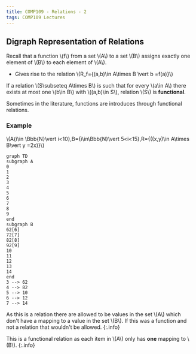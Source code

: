 ```yaml
---
title: COMP109 - Relations - 2
tags: COMP109 Lectures
---
```

## Digraph Representation of Relations

Recall that a function &#92;(f&#92;) from a set &#92;(A&#92;) to a set &#92;(B&#92;) assigns exactly one element of &#92;(B&#92;) to each element of &#92;(A&#92;).

* Gives rise to the relation &#92;(R_f=\{(a,b)\in A\times B \vert b =f(a)\}&#92;)

If a relation &#92;(S\subseteq A\times B&#92;) is such that for every &#92;(a\in A&#92;) there exists at most one &#92;(b\in B&#92;) with &#92;((a,b)\in S&#92;), relation &#92;(S&#92;) is **functional**.

Sometimes in the literature, functions are introduces through functional relations.

### Example
&#92;(A\{i\in \Bbb{N}\vert i<10\},B=\{i\in\Bbb{N}\vert 5<i<15\},R=\{((x,y)\in A\times B\vert y =2x)\}&#92;)

```mermaid
graph TD
subgraph A
0
1
2
3
4
5
6
7
8
9
end
subgraph B
62[6]
72[7]
82[8]
92[9]
10
11
12
13
14
end
3 --> 62
4 --> 82
5 --> 10
6 --> 12
7 --> 14

```

As this is a relation there are allowed to be values in the set &#92;(A&#92;) which don't have a mapping to a value in the set &#92;(B&#92;). If this was a function and not a relation that wouldn't be allowed.
{:.info}

This is a functional relation as each item in  &#92;(A&#92;) only has **one** mapping to &#92;(B&#92;).
{:.info}
